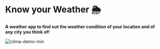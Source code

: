 # Know your Weather 🌦

**A weather app to find out the weather condition of your location and of any city you think of!**


![clima-demo-min](https://user-images.githubusercontent.com/75851313/120453015-48ebb780-c3b0-11eb-8763-2caef6e7daeb.gif)
